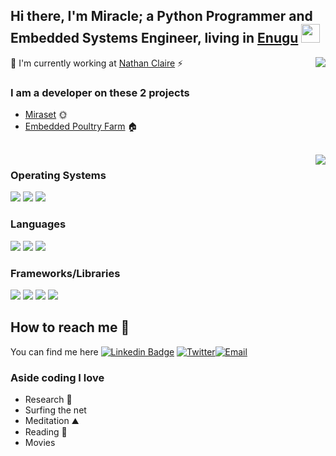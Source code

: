 ## Hi there, I'm Miracle; a Python Programmer and Embedded Systems Engineer, living in [Enugu](https://goo.gl/maps/u1KVey8AESexxWfWA) <img src="https://raw.githubusercontent.com/MartinHeinz/MartinHeinz/master/wave.gif" width="30px">

<img align="right" src="https://github-readme-stats.vercel.app/api?username=MamaAfrica&count_private=true&show_icons=true&hide_title=true&hide=stars,contribs&theme=dracula" />

👻 I'm currently working at [Nathan Claire](https://ncgafrica.com/) ⚡

### I am a developer on these 2 projects

- [Miraset](https://www.miraset.org/) 🌞
- [Embedded Poultry Farm](https://www.researchgate.net/publication/334376500_Design_and_Implementation_of_an_Embedded_Poultry_Farm) 🏠

<br>

<img align="right" src="https://github-readme-stats.vercel.app/api/top-langs/?username=MamaAfrica&hide=HTML,CSS&theme=dracula&langs_count=10" />

### Operating Systems

![](https://img.shields.io/badge/Linux-informational?style=flat&logo=Linux&logoColor=white&color=6A6C6E)
![](https://img.shields.io/badge/Windows-informational?style=flat&logo=Windows&logoColor=white&color=6A6C6E)
![](https://img.shields.io/badge/MacOS-informational?style=flat&logo=Apple&logoColor=white&color=6A6C6E)

### Languages

![](https://img.shields.io/badge/JS-informational?style=flat&logo=JavaScript&logoColor=white&color=6A6C6E)
![](https://img.shields.io/badge/CSS3-informational?style=flat&logo=CSS3&logoColor=white&color=6A6C6E)
![](https://img.shields.io/badge/Python-informational?style=flat&logo=Python&logoColor=white&color=6A6C6E)

### Frameworks/Libraries

[![](https://img.shields.io/badge/React-informational?style=flat&logo=React&logoColor=white&color=6A6C6E)](https://github.com/facebook/react)
[![](https://img.shields.io/badge/Django-informational?style=flat&logo=Django&logoColor=white&color=6A6C6E)](https://github.com/django/django)
[![](https://img.shields.io/badge/Pandas-informational?style=flat&logo=Pandas&logoColor=white&color=6A6C6E)](https://github.com/pandas-dev/pandas)
[![](https://img.shields.io/badge/Numpy-informational?style=flat&logo=Numpy&logoColor=white&color=6A6C6E)](https://github.com/numpy/numpy)

## How to reach me 🤙

You can find me here [![Linkedin Badge](https://img.shields.io/badge/LinkedIn-grey?style=flat-square&logo=Linkedin&logoColor=blue&link=https://www.linkedin.com/in/miracle-nnabuko/)](https://www.linkedin.com/in/miracle-nnabuko/)
[![Twitter](https://img.shields.io/badge/Twitter-grey?style=flat-square&logo=Twitter&logoColor=Blue&link=https://twitter.com/nnabukomiracle)](https://twitter.com/nnabukomiracle)[![Email](https://img.shields.io/badge/Gmail-grey?style=flat-square&logo=Gmail&logoColor=Blue&link=mailto:nnabukomiracle@gmail.com)](mailto:nnabukomiracle@gmail.com)

### Aside coding I love

- Research 🔭
- Surfing the net
- Meditation ⛰
- Reading 📖
- Movies

<!-- Links to your social media accounts -->

[1]: https://twitter.com/nnabukomiracle
[2]: https://www.linkedin.com/in/miracle-nnabuko/
[3]: https://instagram.com/miraclennabuko

<!--**CutiePi/CutiePi** is a ✨ _special_ ✨ repository because its `README.md` (this file) appears on your GitHub profile.

Here are some ideas to get you started:

- 🔭 I’m currently working on ...
- 🌱 I’m currently learning ...
- 👯 I’m looking to collaborate on ...
- 🤔 I’m looking for help with ...
- 💬 Ask me about ...
- 📫 How to reach me: ...
- 😄 Pronouns: ...
- ⚡ Fun fact: ...
-->

